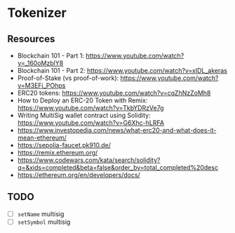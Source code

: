 # Tokenizer

## Resources

-   Blockchain 101 - Part 1: https://www.youtube.com/watch?v=_160oMzblY8
-   Blockchain 101 - Part 2: https://www.youtube.com/watch?v=xIDL_akeras
-   Proof-of-Stake (vs proof-of-work): https://www.youtube.com/watch?v=M3EFi_POhps
-   ERC20 tokens: https://www.youtube.com/watch?v=cqZhNzZoMh8
-   How to Deploy an ERC-20 Token with Remix: https://www.youtube.com/watch?v=TkbYDRzVe7g
-   Writing MultiSig wallet contract using Solidity: https://www.youtube.com/watch?v=G6Xhc-hLRFA
-   https://www.investopedia.com/news/what-erc20-and-what-does-it-mean-ethereum/
-   https://sepolia-faucet.pk910.de/
-   https://remix.ethereum.org/
-   https://www.codewars.com/kata/search/solidity?q=&xids=completed&beta=false&order_by=total_completed%20desc
-   https://ethereum.org/en/developers/docs/

## TODO

-   [ ] `setName` multisig
-   [ ] `setSymbol` multisig
